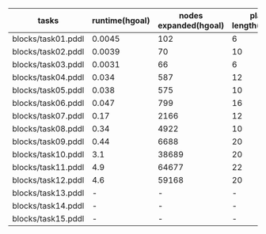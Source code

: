 tasks | runtime(hgoal) | nodes expanded(hgoal) | plan length(hgoal) | runtime(hff) | nodes expanded(hff) | plan length(hff)
-----|------|-------|-------|-------|-------|-------
blocks/task01.pddl | 0.0045 | 102 | 6 | 0.025 | 13 | 6
blocks/task02.pddl | 0.0039 | 70 | 10 | 0.026 | 15 | 10
blocks/task03.pddl | 0.0031 | 66 | 6 | 0.021 | 10 | 6
blocks/task04.pddl | 0.034 | 587 | 12 | 0.086 | 34 | 12
blocks/task05.pddl | 0.038 | 575 | 10 | 0.077 | 28 | 10
blocks/task06.pddl | 0.047 | 799 | 16 | 0.32 | 109 | 16
blocks/task07.pddl | 0.17 | 2166 | 12 | 0.36 | 89 | 14
blocks/task08.pddl | 0.34 | 4922 | 10 | 0.17 | 39 | 10
blocks/task09.pddl | 0.44 | 6688 | 20 | 1.4 | 364 | 20
blocks/task10.pddl | 3.1 | 38689 | 20 | 0.47 | 99 | 20
blocks/task11.pddl | 4.9 | 64677 | 22 | 1.5e+01 | 2680 | 22
blocks/task12.pddl | 4.6 | 59168 | 20 | 2.6 | 480 | 20
blocks/task13.pddl | - | - | - | 4.1 | 511 | 18
blocks/task14.pddl | - | - | - | 1.7e+01 | 2486 | 20
blocks/task15.pddl | - | - | - | 1.8 | 257 | 16
